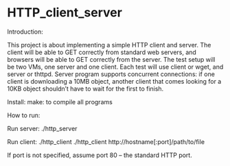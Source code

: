 # HTTP_client_server
Introduction:

This project is about implementing a simple HTTP client and server. 
The client will be able to GET correctly from standard web servers, and browsers will be able to GET correctly from the server. The test setup will be two VMs, one server and one client. Each test will use client or wget, and server or thttpd.    Server program supports concurrent connections: if one client is downloading a 10MB object, another client that comes looking for a 10KB object shouldn’t have to wait for the first to finish.



Install:
make: to compile all programs



How to run:

Run server: ./http_server <Port>
  
Run client: ./http_client ./http_client http://hostname[:port]/path/to/file

If port is not specified, assume port 80 – the standard HTTP port.

